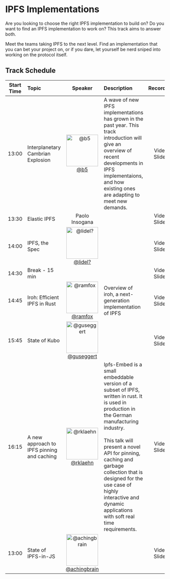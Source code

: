 # IPFS Implementations

Are you looking to choose the right IPFS implementation to build on? Do you want to find an IPFS implementation to work on? This track aims to answer both.

Meet the teams taking IPFS to the next level. Find an implementation that you can bet your project on, or if you dare, let yourself be nerd sniped into working on the protocol itself.

## Track Schedule

| Start Time | Topic | Speaker | Description | Recording |
| :------:   | :---- | :-----: | :---------- | :-------: |
| 13:00 | Interplanetary Cambrian Explosion | <a href="https://github.com/b5"><img src="https://github.com/b5.png?size=200" alt="@b5" width="100" /></a><br>[@b5](https://github.com/b5) | A wave of new IPFS implementations has grown in the past year. This track introduction will give an overview of recent developments in IPFS implementaions, and how existing ones are adapting to meet new demands.<br> | Video<br>Slides |
| 13:30 | Elastic IPFS | Paolo Insogana |  | Video<br>Slides |
| 14:00 | IPFS, the Spec | <a href="https://github.com/lidel?"><img src="https://github.com/lidel?.png?size=200" alt="@lidel?" width="100" /></a><br>[@lidel?](https://github.com/lidel?) |  | Video<br>Slides |
| 14:30 | Break - 15 min |  |  | Video<br>Slides |
| 14:45 | Iroh: Efficient IPFS in Rust | <a href="https://github.com/ramfox"><img src="https://github.com/ramfox.png?size=200" alt="@ramfox" width="100" /></a><br>[@ramfox](https://github.com/ramfox) | Overview of iroh, a next-generation implementation of IPFS | Video<br>Slides |
| 15:45 | State of Kubo | <a href="https://github.com/guseggert"><img src="https://github.com/guseggert.png?size=200" alt="@guseggert" width="100" /></a><br>[@guseggert](https://github.com/guseggert) |  | Video<br>Slides |
| 16:15 | A new approach to IPFS pinning and caching | <a href="https://github.com/rklaehn"><img src="https://github.com/rklaehn.png?size=200" alt="@rklaehn" width="100" /></a><br>[@rklaehn](https://github.com/rklaehn) | Ipfs-Embed is a small embeddable version of a subset of IPFS, written in rust. It is used in production in the German manufacturing industry.<br><br>This talk will present a novel API for pinning, caching and garbage collection that is designed for the use case of highly interactive and dynamic applications with soft real time requirements.| Video<br>Slides |
| 13:00 | State of IPFS-in-JS | <a href="https://github.com/achingbrain"><img src="https://github.com/achingbrain.png?size=200" alt="@achingbrain" width="100" /></a><br>[@achingbrain](https://github.com/achingbrain) |  | Video<br>Slides |
